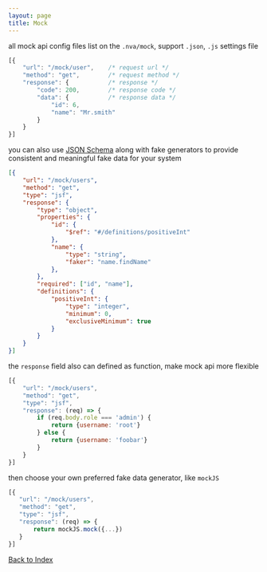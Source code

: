 ```yaml
---
layout: page
title: Mock
---
```


all mock api config files list on the `.nva/mock`, support `.json`, `.js` settings file

```js
[{
    "url": "/mock/user",    /* request url */
    "method": "get",        /* request method */
    "response": {           /* response */
        "code": 200,        /* response code */
        "data": {           /* response data */
            "id": 6,
            "name": "Mr.smith"
        }
    }
}]
```

you can also use [JSON Schema](http://json-schema.org) along with fake generators to provide consistent and meaningful fake data for your system

```json
[{
    "url": "/mock/users",
    "method": "get",
    "type": "jsf",
    "response": {        
        "type": "object",
        "properties": {
            "id": {
                "$ref": "#/definitions/positiveInt"
            },
            "name": {
                "type": "string",
                "faker": "name.findName"
            },
        },
        "required": ["id", "name"],
        "definitions": {
            "positiveInt": {
                "type": "integer",
                "minimum": 0,
                "exclusiveMinimum": true
            }
        }
    }
}]
```

the `response` field also can defined as function, make mock api more flexible

```javascript
[{
    "url": "/mock/users",
    "method": "get",
    "type": "jsf",
    "response": (req) => {
        if (req.body.role === 'admin') {
            return {username: 'root'}
        } else {
            return {username: 'foobar'}
        }
    }
}]
```

then choose your own preferred fake data generator, like `mockJS`

 ```javascript
[{
    "url": "/mock/users",
    "method": "get",
    "type": "jsf",
    "response": (req) => {
        return mockJS.mock({...})
    }
}]
```

[Back to Index](./index.md)
